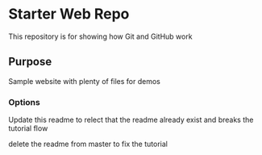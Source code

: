 # Starter Web Repo

This repository is for showing how Git and GitHub work

## Purpose

Sample website with plenty of files for demos

### Options

Update this readme to relect that the readme already exist
and breaks the tutorial flow

delete the readme from master to fix the tutorial